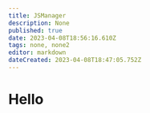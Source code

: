 ```yaml
---
title: JSManager
description: None
published: true
date: 2023-04-08T18:56:16.610Z
tags: none, none2
editor: markdown
dateCreated: 2023-04-08T18:47:05.752Z
---
```

# Hello

